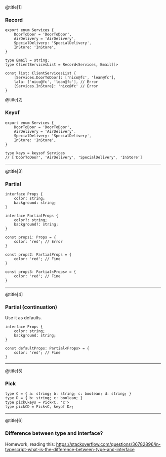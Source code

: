 @title[1]

### Record

```
export enum Services {
    DoorToDoor = 'DoorToDoor',
    AirDelivery = 'AirDelivery',
    SpecialDelivery: 'SpecialDelivery',
    InStore: 'InStore',
}

type Email = string;
type ClientServicesList = Record<Services, Email[]>

const list: ClientServicesList {
    [Services.DoorToDoor]: ['nico@fc', 'lean@fc'],
    lala: ['nico@fc', 'lean@fc'], // Error
    [Services.InStore]: 'nico@fc' // Error
}
```

@title[2]

### Keyof

```
export enum Services {
    DoorToDoor = 'DoorToDoor',
    AirDelivery = 'AirDelivery',
    SpecialDelivery: 'SpecialDelivery',
    InStore: 'InStore',
}

type keys = keysof Services
// ['DoorToDoor', 'AirDelivery', 'SpecialDelivery', 'InStore']
```

---

@title[3]

### Partial


```
interface Props {
    color: string;
    background: string;
}

interface PartialProps {
    color?: string;
    background?: string;
}

const props1: Props = {
    color: 'red'; // Error
}

const props2: PartialProps = {
    color: 'red'; // Fine
}

const props3: Partial<Props> = {
    color: 'red'; // Fine
}

```

---

@title[4]

### Partial (continuation)

Use it as defaults.

```
interface Props {
    color: string;
    background: string;
}

const defaultProps: Partial<Props> = {
    color: 'red'; // Fine
}

```

---

@title[5]

### Pick

```
type C = { a: string; b: string; c: boolean; d: string; }
type D = { b: string; c: boolean; }
type pickCkeys = Pick<C, 'c'>
type pickCD = Pick<C, keyof D>;

```

---

@title[6]

### Difference between type and interface?

Homework, reading this:
https://stackoverflow.com/questions/36782896/in-typescript-what-is-the-difference-between-type-and-interface

